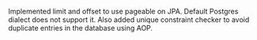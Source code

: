 Implemented limit and offset to use pageable on JPA. Default Postgres dialect does not support it. Also added unique constraint checker to avoid duplicate entries in the database using AOP.
